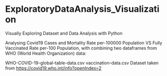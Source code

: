# ExploratoryDataAnalysis_Visualization
Visually Exploring Dataset and Data Analysis with Python


Analysing Covid19 Cases and Mortality Rate per-100000 Population VS Fully Vaccinated Rate per-100 Population, 
with combining two dataframes from WHO (World Health Organization) data:

WHO-COVID-19-global-table-data.csv
vaccination-data.csv
Dataset taken from https://covid19.who.int/info?openIndex=2






